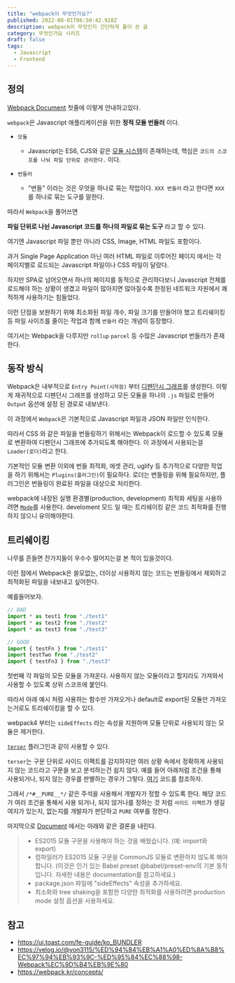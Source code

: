 ```yaml
---
title: "webpack이 무엇인가요?"
published: 2022-08-01T06:50:42.928Z
description: webpack이 무엇인지 간단하게 풀어 쓴 글
category: 무엇인가요 시리즈
draft: false
tags:
  - Javascript
  - Frontend
---
```


## 정의

[Webpack Document](https://webpack.kr/concepts/) 첫줄에 이렇게 안내하고있다.

`webpack`은 Javascript 애플리케이션을 위한 **정적 모듈 번들러** 이다.

- `모듈`

  - Javascript는 ES6, CJS와 같은 [모듈 시스템](../Javascript에서의%20모듈%20시스템/index.md)이 존재하는데, 핵심은 `코드의 스코프를 나눠 파일 단위로 관리한다.` 이다.

- `번들러`
  - "번들" 이라는 것은 무엇을 하나로 묶는 작업이다. `XXX 번들러` 라고 한다면 `XXX` 를 하나로 묶는 도구를 말한다.

따라서 `Webpack`을 풀어쓰면

**파일 단위로 나뉜 Javascript 코드를 하나의 파일로 묶는 도구** 라고 할 수 있다.

여기엔 Javascript 파일 뿐만 아니라 CSS, Image, HTML 파일도 포함이다.

과거 Single Page Application 아닌 여러 HTML 파일로 이루어진 페이지 에서는 각 페이지별로 로드되는 Javascript 파일이나 CSS 파일이 달랐다.

하지만 SPA로 넘어오면서 하나의 페이지를 동적으로 관리하다보니 Javascript 전체를 로드해야 하는 상황이 생겼고 파일이 많아지면 많아질수록 한정된 네트워크 자원에서 쾌적하게 사용하기는 힘들었다.

이런 단점을 보완하기 위해 최소화된 파일 개수, 파일 크기를 만들어야 했고 트리쉐이킹 등 파일 사이즈를 줄이는 작업과 함께 `번들러` 라는 개념이 등장했다.

여기서는 Webpack을 다루지만 `rollup` `parcel` 등 수많은 Javascript 번들러가 존재한다.

## 동작 방식

Webpack은 내부적으로 `Entry Point(시작점)` 부터 [디펜던시 그래프](https://webpack.kr/concepts/dependency-graph/)를 생성한다.
이렇게 재귀적으로 디펜던시 그래프를 생성하고 모든 모듈을 하나의 `.js` 파일로 만들어 `Output` 옵션에 설정 된 경로로 내보낸다.

이 과정에서 `Webpack`은 기본적으로 Javascript 파일과 JSON 파일만 인식한다.

따라서 CSS 와 같은 파일을 번들링하기 위해서는 Webpack이 로드할 수 있도록 모듈로 변환하여 디펜던시 그래프에 추가되도록 해야한다. 이 과정에서 사용되는걸 `Loader(로더)`라고 한다.

기본적인 모듈 변환 이외에 번들 최적화, 에셋 관리, uglify 등 추가적으로 다양한 작업을 하기 위해서는 `Plugins(플러그인)`이 필요하다. 로더는 번들링을 위해 필요하지만, 플러그인은 번들링이 완료된 파일을 대상으로 처리한다.

webpack에 내장된 실행 환경별(production, development) 최적화 세팅을 사용하려면 [`Mode`](https://webpack.kr/configuration/mode)를 사용한다. develoment 모드 일 때는 트리쉐이킹 같은 코드 최적화를 진행하지 않으니 유의해야한다.

## 트리쉐이킹

나무를 흔들면 잔가지들이 우수수 떨어지는걸 본 적이 있을것이다.

이런 점에서 Webpack은 쓸모없는, 더이상 사용하지 않는 코드는 번들링에서 제외하고 최적화된 파일을 내보내고 싶어한다.

예를들어보자.

```js
// BAD
import * as test1 from "./test1"
import * as test2 from "./test2"
import * as test3 from "./test3"

// GOOD
import { testFn } from "./test1"
import testTwo from "./test2"
import { testFn3 } from "./test3"
```

첫번째 각 파일의 모든 모듈을 가져온다. 사용하지 않는 모듈이라고 할지라도 가져와서 사용할 수 있도록 상위 스코프에 붙인다.

따라서 아래 예시 처럼 사용하는 함수만 가져오거나 default로 export된 모듈만 가져오는거로도 트리쉐이킹을 할 수 있다.

webpack4 부터는 `sideEffects` 라는 속성을 지원하며 모듈 단위로 사용되지 않는 모듈은 제거한다.

[`terser`](https://github.com/terser/terser) 플러그인과 같이 사용할 수 있다.

`terser`는 구문 단위로 사이드 이펙트를 감지하지만 여러 상황 속에서 정확하게 사용되지 않는 코드라고 구문을 보고 분석하는건 쉽지 않다. 예를 들어 아래처럼 조건을 통해 사용되거나, 되지 않는 경우를 판별하는 경우가 그렇다. [여기](https://webpack.kr/guides/tree-shaking/#clarifying-tree-shaking-and-sideeffects) 코드를 참조하자.

그래서 `/*#__PURE__*/` 같은 주석을 사용해서 개발자가 정할 수 있도록 한다.
해당 코드가 여러 조건을 통해서 사용 되거나, 되지 않거나를 정하는 것 처럼
`사이드 이팩트`가 생길 여지가 있는지, 없는지를 개발자가 판단하고 `PURE` 여부를 정한다.

마지막으로 [Document](https://webpack.kr/guides/tree-shaking/#conclusion) 에서는 아래와 같은 결론을 내린다.

> - ES2015 모듈 구문을 사용해야 하는 것을 배웠습니다. (예: import와 export)
> - 컴파일러가 ES2015 모듈 구문을 CommonJS 모듈로 변환하지 않도록 해야 합니다. (이것은 인기 있는 Babel preset @babel/preset-env의 기본 동작입니다. 자세한 내용은 documentation를 참고하세요.)
> - package.json 파일에 "sideEffects" 속성을 추가하세요.
> - 최소화와 tree shaking을 포함한 다양한 최적화를 사용하려면 production mode 설정 옵션을 사용하세요.

## 참고

- https://ui.toast.com/fe-guide/ko_BUNDLER
- https://velog.io/@yon3115/%ED%94%84%EB%A1%A0%ED%8A%B8%EC%97%94%EB%93%9C-%ED%95%84%EC%88%98-Webpack%EC%9D%B4%EB%9E%80
- https://webpack.kr/concepts/
